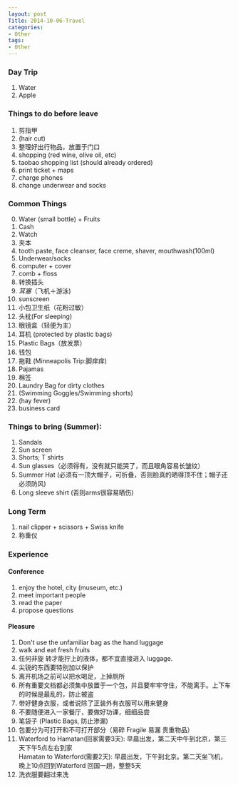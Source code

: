 ```yaml
---
layout: post
Title: 2014-10-06-Travel
categories:
- Other
tags:
- Other
---
```

### Day Trip
1. Water
2. Apple

### Things to do before leave
1. 剪指甲
1. (hair cut)
2. 整理好出行物品，放置于门口
2. shopping (red wine, olive oil, etc)
3. taobao shopping list (should already ordered)
4. print ticket + maps
5. charge phones
6. change underwear and socks

### Common Things
0. Water (small bottle) + Fruits
1. Cash
1. Watch
1. 夹本
5. tooth paste, face cleanser, face creme, shaver, mouthwash(100ml)
2. Underwear/socks
3. computer + cover
4. comb + floss
7. 转换插头
7. *耳塞*（飞机＋游泳)
8. sunscreen
9. 小包卫生纸（花粉过敏）
10. 头枕(For sleeping)
12. 眼镜盒（轻便为主）
13. 耳机 (protected by plastic bags)
14. Plastic Bags（放发票）
15. 钱包
6. 拖鞋 (Minneapolis Trip:脚痒痒)
1. Pajamas
1. 棉签
1. Laundry Bag for dirty clothes
1. (Swimming Goggles/Swimming shorts)
1. (hay fever)
21. business card

### Things to bring (Summer):

1. Sandals 
2. Sun screen
3. Shorts; T shirts
5. Sun glasses（必须得有，没有就只能哭了，而且眼角容易长皱纹）
6. Summer Hat (必须有一顶大帽子，可折叠，否则脸真的晒得顶不住；帽子还必须防风)
7. Long sleeve shirt (否则arms很容易晒伤)

### Long Term

1. nail clipper + scissors + Swiss knife
1. 称重仪


### Experience

#### Conference
1. enjoy the hotel, city (museum, etc.)
2. meet important people
3. read the paper
4. propose questions

#### Pleasure
1. Don't use the unfamiliar bag as the hand luggage
4. walk and eat fresh fruits
5. 任何非旋 转才能拧上的液体，都不宜直接进入 luggage.
5. 尖锐的东西要特别加以保护
45. 离开机场之前可以把水喝足，上掉厕所
53. 所有重要文档都必须集中放置于一个包，并且要牢牢守住，不能离手。上下车的时候是最乱的，防止被盗
55. 带好健身衣服，或者说除了正装外有衣服可以用来健身 
30. 不要随便进入一家餐厅，要做好功课，细细品尝
1. 笔袋子 (Plastic Bags, 防止渗漏)
1. 包要分为可打开和不可打开部分（易碎 Fragile 易漏 贵重物品）
1. Waterford to  Hamatan(回家需要3天): 早晨出发，第二天中午到北京，第三天下午5点左右到家  
Hamatan to Waterford(需要2天): 早晨出发，下午到北京。第二天坐飞机，晚上10点回到Waterford
回国一趟，整整5天
1. 洗衣服要翻过来洗